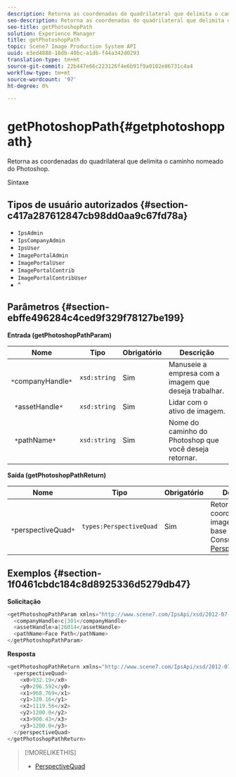 ```yaml
---
description: Retorna as coordenadas do quadrilateral que delimita o caminho nomeado do Photoshop.
seo-description: Retorna as coordenadas do quadrilateral que delimita o caminho nomeado do Photoshop.
seo-title: getPhotoshopPath
solution: Experience Manager
title: getPhotoshopPath
topic: Scene7 Image Production System API
uuid: e3ed4888-18db-40bc-a1db-f44a342d0293
translation-type: tm+mt
source-git-commit: 22b447e66c223126f4e6b91f9a0102e86731c4a4
workflow-type: tm+mt
source-wordcount: '97'
ht-degree: 0%

---
```



# getPhotoshopPath{#getphotoshoppath}

Retorna as coordenadas do quadrilateral que delimita o caminho nomeado do Photoshop.

Sintaxe

## Tipos de usuário autorizados {#section-c417a287612847cb98dd0aa9c67fd78a}

* `IpsAdmin`
* `IpsCompanyAdmin`
* `IpsUser`
* `ImagePortalAdmin`
* `ImagePortalUser`
* `ImagePortalContrib`
* `ImagePortalContribUser`
* &quot;

## Parâmetros {#section-ebffe496284c4ced9f329f78127be199}

**Entrada (getPhotoshopPathParam)**

| Nome | Tipo | Obrigatório | Descrição |
|---|---|---|---|
| ` *`companyHandle`*` | `xsd:string` | Sim | Manuseie a empresa com a imagem que deseja trabalhar. |
| ` *`assetHandle`*` | `xsd:string` | Sim | Lidar com o ativo de imagem. |
| ` *`pathName`*` | `xsd:string` | Sim | Nome do caminho do Photoshop que você deseja retornar. |

**Saída (getPhotoshopPathReturn)**

| Nome | Tipo | Obrigatório | Descrição |
|---|---|---|---|
| ` *`perspectiveQuad`*` | `types:PerspectiveQuad` | Sim | Retorna coordenadas de imagem com base no caminho. Consulte [PerspectiveQuad](../../../types/c-data-types/r-perspective-quad.md#reference-3c1f780f9c264e5b870b1ade24566204). |

## Exemplos {#section-1f0461cbdc184c8d8925336d5279db47}

**Solicitação**

```java
<getPhotoshopPathParam xmlns="http://www.scene7.com/IpsApi/xsd/2012-07-31">
  <companyHandle>c|301</companyHandle>
  <assetHandle>a|26014</assetHandle>
  <pathName>Face Path</pathName>
</getPhotoshopPathParam>
```

**Resposta**

```java
<getPhotoshopPathReturn xmlns="http://www.scene7.com/IpsApi/xsd/2012-07-31">
  <perspectiveQuad>
    <x0>932.19</x0>
    <y0>296.592</y0>
    <x1>968.769</x1>
    <y1>320.16</y1>
    <x2>1119.56</x2>
    <y2>1200.0</y2>
    <x3>900.43</x3>
    <y3>1200.0</y3>
  </perspectiveQuad>
</getPhotoshopPathReturn>
```

>[!MORELIKETHIS]
>
>* [PerspectiveQuad](../../../types/c-data-types/r-perspective-quad.md#reference-3c1f780f9c264e5b870b1ade24566204)

